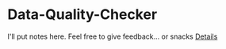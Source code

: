 # Data-Quality-Checker
I'll put notes here.
Feel free to give feedback... or snacks
[Details](https://docs.google.com/document/d/1fem53kzp4PkXbNiEpmJCJsC1mjv_ELOK9bDdLi_UksA/edit?ts=5cffd8a1)
